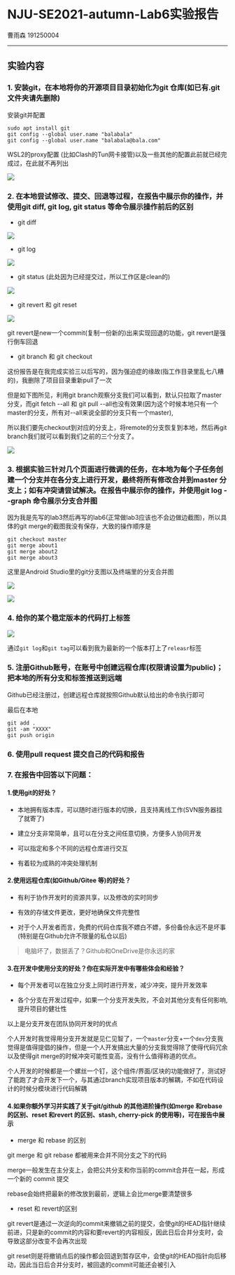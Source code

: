 # NJU-SE2021-autumn-Lab6实验报告

曹雨森 191250004

--- 
## 实验内容

### 1. 安装git，在本地将你的开源项目目录初始化为git 仓库(如已有.git 文件夹请先删除)

安装git并配置
```
sudo apt install git
git config --global user.name "balabala"
git config --global user.name "balabala@bala.com"
```

WSL2的proxy配置 (比如Clash的Tun网卡接管)以及一些其他的配置此前就已经完成过，在此就不再列出

![](ref/1.png)


### 2. 在本地尝试修改、提交、回退等过程，在报告中展示你的操作，并使用git diff, git log, git status 等命令展示操作前后的区别

- git diff

![](ref/2.png)

- git log

![](ref/3.png)

- git status (此处因为已经提交过，所以工作区是clean的)

![](ref/4.png)

- git revert 和 git reset

![](ref/5.png)

git revert是new一个commit(复制一份新的)出来实现回退的功能，git revert是强行倒车回退

- git branch 和 git checkout 

这份报告是在我完成实验三以后写的，因为强迫症的缘故(指工作目录里乱七八糟的)，我删除了项目目录重新pull了一次

但是如下图所见，利用git branch观察分支我们可以看到，默认只拉取了master分支，而git fetch --all 和 git pull --all也没有效果(因为这个时候本地只有一个master的分支，所有对--all来说全部的分支只有一个master),

所以我们要先checkout到对应的分支上，将remote的分支恢复到本地，然后再git branch我们就可以看到我们之前的三个分支了。

![](ref/6.png)

### 3. 根据实验三针对几个页面进行微调的任务，在本地为每个子任务创建一个分支并在各分支上进行开发，最终将所有修改合并到master 分支上；如有冲突请尝试解决。在报告中展示你的操作，并使用git log --graph 命令展示分支合并图

因为我是先写的lab3然后再写的lab6(正常做lab3应该也不会边做边截图)，所以具体的git merge的截图我没有保存，大致的操作顺序是

```shell
git checkout master
git merge about1
git merge about2
git merge about3
```

这里是Android Studio里的git分支图以及终端里的分支合并图

![](ref/7.png)

![](ref/8.png)

### 4. 给你的某个稳定版本的代码打上标签

![](ref/9.png)

通过`git log`和`git tag`可以看到我为最新的一个版本打上了`releasr`标签

### 5. 注册Github账号，在账号中创建远程仓库(权限请设置为public)；把本地的所有分支和标签推送到远端

Github已经注册过，创建远程仓库就按照Github默认给出的命令执行即可

最后在本地
```
git add .
git -am "XXXX"
git push origin
```

### 6. 使用pull request 提交自己的代码和报告

### 7. 在报告中回答以下问题：

#### 1.使用git的好处？

- 本地拥有版本库，可以随时进行版本的切换，且支持离线工作(SVN服务器挂了就寄了)

- 建立分支非常简单，且可以在分支之间任意切换，方便多人协同开发

- 可以指定和多个不同的远程仓库进行交互

- 有着较为成熟的冲突处理机制

#### 2.使用远程仓库(如Github/Gitee 等)的好处？

- 有利于协作开发时的资源共享，以及修改的实时同步

- 有效的存储文件更改，更好地确保文件完整性

- 对于个人开发者而言，免费的代码仓库我不嫖白不嫖，多份备份永远不是坏事(特别是在Github允许不限量的私仓以后)

> 电脑坏了，数据丢了？Github和OneDrive是你永远的家


#### 3.在开发中使用分支的好处？你在实际开发中有哪些体会和经验？

- 每个开发者可以在独立分支上同时进行开发，减少冲突，提升开发效率

- 各个分支在开发过程中，如果一个分支开发失败，不会对其他分支有任何影响,提升项目的健壮性

以上是分支开发在团队协同开发时的优点

个人开发时我觉得用分支开发就是见仁见智了，一个`master`分支+一个`dev`分支我觉得是值得提倡的操作，但是一个人开发搞出大量的分支我觉得除了使得代码冗余以及使得git merge的时候冲突可能性变高，没有什么值得称道的优点。

个人开发的时候都是一个螺丝一个钉，这个组件/界面/区块的功能做好了，测试好了能跑了才会开发下一个，与其通过branch实现项目版本的解耦，不如在代码设计的时候分模块进行代码解耦

#### 4.如果你额外学习并实践了关于git/github 的其他进阶操作(如merge 和rebase 的区别、reset 和revert 的区别、stash, cherry-pick 的使用等)，可在报告中展示

- merge 和 rebase 的区别

git merge 和 git rebase 都被用来合并不同分支之下的代码

merge一般发生在主分支上，会把公共分支和你当前的commit合并在一起，形成一个新的 commit 提交

rebase会始终把最新的修改放到最前，逻辑上会比merge要清楚很多

- reset 和 revert的区别

git revert是通过一次逆向的commit来撤销之前的提交，会使git的HEAD指针继续前进，只是新的commit的内容和要revert的内容相反，因此日后合并分支时，会导致这部分改变不会再次出现

git reset则是将撤销点后的操作都会回退到暂存区中，会使git的HEAD指针向后移动，因此当日后合并分支时，被回退的commit可能还会被引入
